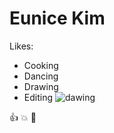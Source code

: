 # Eunice Kim
Likes:

* Cooking
* Dancing
* Drawing
* Editing
![dawing](http://www.ohmagif.com/wp-content/uploads/2011/09/infinite-drawing.gif)

:+1: :boom: :tada: 
